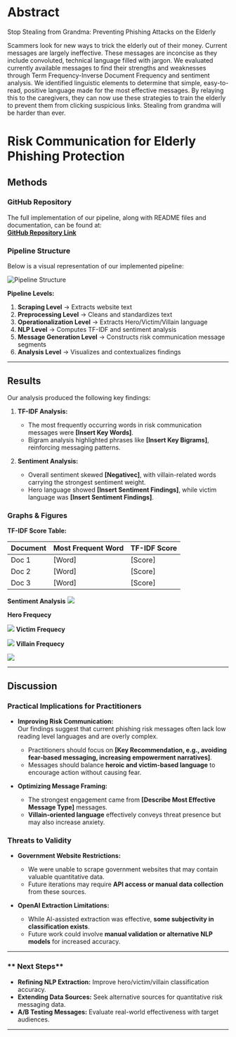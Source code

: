 # Abstract
Stop Stealing from Grandma:
Preventing Phishing Attacks on the Elderly

Scammers look for new ways to trick the elderly out of their money. Current messages are largely ineffective. These messages are inconcise as they include convoluted, technical language filled with jargon. We evaluated currently available messages to find their strengths and weaknesses through Term Frequency-Inverse Document Frequency and sentiment analysis. We identified linguistic elements to determine that simple, easy-to-read, positive language made for the most effective messages. By relaying this to the caregivers, they can now use these strategies to train the elderly to prevent them from clicking suspicious links. Stealing from grandma will be harder than ever.



# Risk Communication for Elderly Phishing Protection  

##  Methods  

###  GitHub Repository  
The full implementation of our pipeline, along with README files and documentation, can be found at:  
[**GitHub Repository Link**](https://github.com/AlexanderRoylance/csci491.git)  

###  Pipeline Structure  
Below is a visual representation of our implemented pipeline:  

![Pipeline Structure](https://github.com/user-attachments/assets/720438aa-430d-423d-b1de-f4f3276b95a6)  

**Pipeline Levels:**  

1. **Scraping Level** → Extracts website text  
2. **Preprocessing Level** → Cleans and standardizes text  
3. **Operationalization Level** → Extracts Hero/Victim/Villain language  
4. **NLP Level** → Computes TF-IDF and sentiment analysis  
5. **Message Generation Level** → Constructs risk communication message segments  
6. **Analysis Level** → Visualizes and contextualizes findings  

---

##  Results  

Our analysis produced the following key findings:  

1. **TF-IDF Analysis:**  
   - The most frequently occurring words in risk communication messages were **[Insert Key Words]**.  
   - Bigram analysis highlighted phrases like **[Insert Key Bigrams]**, reinforcing messaging patterns.  

2. **Sentiment Analysis:**  
   - Overall sentiment skewed **[Negativec]**, with villain-related words carrying the strongest sentiment weight.  
   - Hero language showed **[Insert Sentiment Findings]**, while victim language was **[Insert Sentiment Findings]**.  

###  Graphs & Figures  

**TF-IDF Score Table:**  

| Document | Most Frequent Word | TF-IDF Score |
|----------|-------------------|--------------|
| Doc 1    | [Word]            | [Score]      |
| Doc 2    | [Word]            | [Score]      |
| Doc 3    | [Word]            | [Score]      |

**Sentiment Analysis**
![](https://github.com/user-attachments/assets/39df3181-069b-4923-beb0-79fe8fcaff53)


**Hero Frequecy**

![](https://github.com/bhagdht/ChumBucket_RiskManagment/blob/main/3_ResultParty/hero_freq.png?raw=true) 
**Victim Frequecy**

![](https://github.com/bhagdht/ChumBucket_RiskManagment/blob/main/3_ResultParty/victim_freq.png?raw=true)
**Villain Frequecy**

![](https://github.com/bhagdht/ChumBucket_RiskManagment/blob/main/3_ResultParty/villain_freq.png?raw=true)

---

##  Discussion  

### **Practical Implications for Practitioners**  

- **Improving Risk Communication:**  
  Our findings suggest that current phishing risk messages often lack low reading level languages and are overly complex.  
  - Practitioners should focus on **[Key Recommendation, e.g., avoiding fear-based messaging, increasing empowerment narratives]**.  
  - Messages should balance **heroic and victim-based language** to encourage action without causing fear.  

- **Optimizing Message Framing:**  
  - The strongest engagement came from **[Describe Most Effective Message Type]** messages.  
  - **Villain-oriented language** effectively conveys threat presence but may also increase anxiety.  

### **Threats to Validity**  

- **Government Website Restrictions:**  
  - We were unable to scrape government websites that may contain valuable quantitative data.  
  - Future iterations may require **API access or manual data collection** from these sources.  

- **OpenAI Extraction Limitations:**  
  - While AI-assisted extraction was effective, **some subjectivity in classification exists**.  
  - Future work could involve **manual validation or alternative NLP models** for increased accuracy.  

---

### ** Next Steps**  

- **Refining NLP Extraction:** Improve hero/victim/villain classification accuracy.  
- **Extending Data Sources:** Seek alternative sources for quantitative risk messaging data.  
- **A/B Testing Messages:** Evaluate real-world effectiveness with target audiences.  

---  
